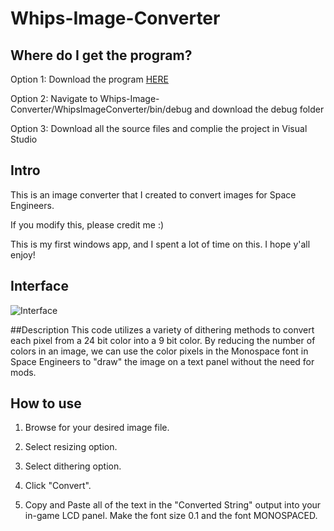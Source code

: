 # Whips-Image-Converter
## Where do I get the program?
Option 1: Download the program [HERE](https://github.com/Whiplash141/Whips-Image-Converter/raw/master/WhipsImageConverter/bin/Debug/Whip%60s%20Image%20Converter.exe)

Option 2: Navigate to Whips-Image-Converter/WhipsImageConverter/bin/debug and download the debug folder

Option 3: Download all the source files and complie the project in Visual Studio

## Intro
This is an image converter that I created to convert images for Space Engineers.

If you modify this, please credit me :) 

This is my first windows app, and I spent a lot of time on this. I hope y'all enjoy!

## Interface
![Interface](https://i.gyazo.com/8c664b8051748f80443fdbfaa3527a12.png)

##Description
This code utilizes a variety of dithering methods to convert each pixel from  a 24 bit color into a 9 bit color.
By reducing the number of colors in an image, we can use the color pixels in the Monospace font in Space Engineers
to "draw" the image on a text panel without the need for mods.

## How to use
1) Browse for your desired image file.

2) Select resizing option.

3) Select dithering option.

4) Click "Convert".

5) Copy and Paste all of the text in the "Converted String" output into your in-game LCD panel. Make the font size 0.1 and the 
   font MONOSPACED.
